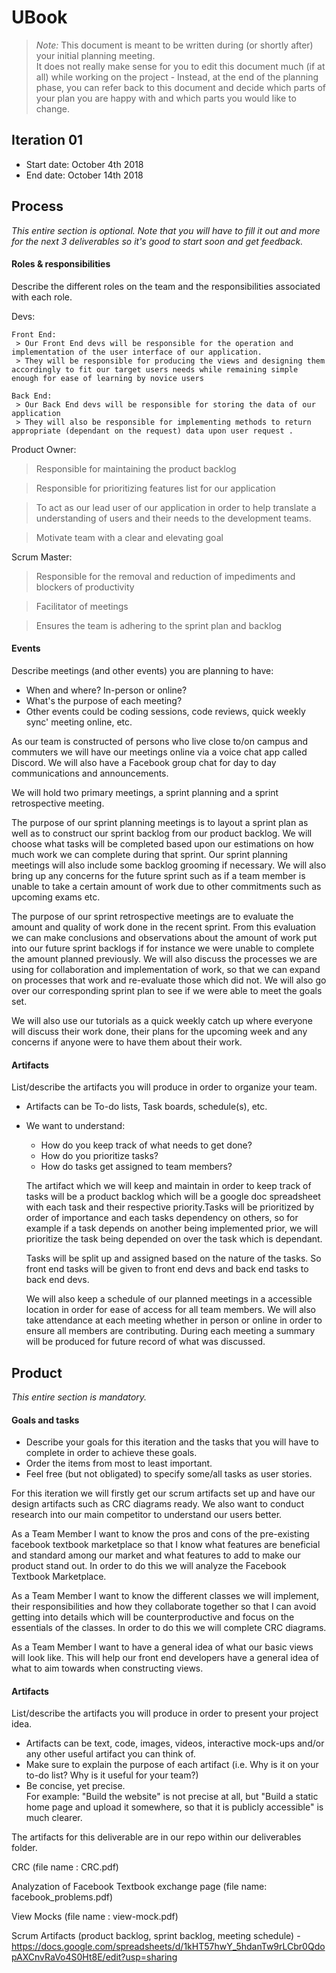# UBook

 > _Note:_ This document is meant to be written during (or shortly after) your initial planning meeting.     
 > It does not really make sense for you to edit this document much (if at all) while working on the project - Instead, at the end of the planning phase, you can refer back to this document and decide which parts of your plan you are happy with and which parts you would like to change.


## Iteration 01

 * Start date: October 4th 2018
 * End date: October 14th 2018

## Process

_This entire section is optional. Note that you will have to fill it out and more for the next 3 deliverables so it's good to start soon and get feedback._ 

#### Roles & responsibilities

Describe the different roles on the team and the responsibilities associated with each role.

Devs:

    Front End:
     > Our Front End devs will be responsible for the operation and implementation of the user interface of our application.
     > They will be responsible for producing the views and designing them accordingly to fit our target users needs while remaining simple enough for ease of learning by novice users

    Back End:
     > Our Back End devs will be responsible for storing the data of our application
     > They will also be responsible for implementing methods to return appropriate (dependant on the request) data upon user request .

Product Owner:

 > Responsible for maintaining the product backlog

 > Responsible for prioritizing features list for our application

 > To act as our lead user of our application in order to help translate a understanding of users and their needs to the development teams.

 > Motivate team with a clear and elevating goal

Scrum Master:

 > Responsible for the removal and reduction of impediments and blockers of productivity

 > Facilitator of meetings
 
 > Ensures the team is adhering to the sprint plan and backlog


#### Events

Describe meetings (and other events) you are planning to have:

 * When and where? In-person or online?
 * What's the purpose of each meeting?
 * Other events could be coding sessions, code reviews, quick weekly sync' meeting online, etc.

 As our team is constructed of persons who live close to/on campus and commuters we will have our meetings online via a
 voice chat app called Discord. We will also have a Facebook group chat for day to day communications and announcements.

 We will hold two primary meetings, a sprint planning and a sprint retrospective meeting.

 The purpose of our sprint planning meetings is to layout a sprint plan as well as to construct our sprint backlog from
  our product backlog. We will choose what tasks will be completed based upon our estimations on how much work we can
  complete during that sprint. Our sprint planning meetings will also include some backlog grooming if necessary. We will
  also bring up any concerns for the future sprint such as if a team member is unable to take a certain amount of work
  due to other commitments such as upcoming exams etc.

 The purpose of our sprint retrospective meetings are to evaluate the amount and quality of work done in the recent
 sprint. From this evaluation we can make conclusions and observations about the amount of work put into our future
 sprint backlogs if for instance we were unable to complete the amount planned previously. We will also discuss the
 processes we are using for collaboration and implementation of work, so that we can expand on processes that work and
 re-evaluate those which did not. We will also go over our corresponding sprint  plan to see if we were able to meet the
 goals set.

 We will also use our tutorials as a quick weekly catch up where everyone will discuss their work done, their plans for
 the upcoming week and any concerns if anyone were to have them about their work.


#### Artifacts

List/describe the artifacts you will produce in order to organize your team.       

 * Artifacts can be To-do lists, Task boards, schedule(s), etc.
 * We want to understand:
   * How do you keep track of what needs to get done?
   * How do you prioritize tasks?
   * How do tasks get assigned to team members?

   The artifact which we will keep and maintain in order to keep track of tasks will be a product backlog which will be
   a google doc spreadsheet with each task and their respective priority.Tasks will be prioritized by order of importance
   and each tasks dependency on others, so for example if a task depends on another being implemented prior, we will
   prioritize the task being depended on over the task which is dependant.

   Tasks will be split up and assigned based on the nature of the tasks. So front end tasks will be given to front end
   devs and back end tasks to back end devs.

   We will also keep a schedule of our planned meetings in a accessible location in order for ease of access for all
   team members. We will also take attendance at each meeting whether in person or online in order to ensure all members
   are contributing. During each meeting a summary will be produced for future record of what was discussed.



## Product

_This entire section is mandatory._

#### Goals and tasks

 * Describe your goals for this iteration and the tasks that you will have to complete in order to achieve these goals.
 * Order the items from most to least important.
 * Feel free (but not obligated) to specify some/all tasks as user stories.

For this iteration we will firstly get our scrum artifacts set up and have our design artifacts such as CRC diagrams ready. We also want to conduct research into our main competitor to understand our users better.

As a Team Member I want to know the pros and cons of the pre-existing facebook textbook marketplace so that I know what features are beneficial and standard among our market and what features to add to make our product stand out. In order to do this we will analyze the Facebook Textbook Marketplace.

As a Team Member I want to know the different classes we will implement, their responsibilities and how they collaborate together so that I can avoid getting into details which will be counterproductive and focus on the essentials of the classes. In order to do this we will complete CRC diagrams.

As a Team Member I want to have a general idea of what our basic views will look like. This will help our front end developers have a general idea of what to aim towards when constructing views.

#### Artifacts

List/describe the artifacts you will produce in order to present your project idea.

 * Artifacts can be text, code, images, videos, interactive mock-ups and/or any other useful artifact you can think of.
 * Make sure to explain the purpose of each artifact (i.e. Why is it on your to-do list? Why is it useful for your team?)
 * Be concise, yet precise.         
   For example: "Build the website" is not precise at all, but "Build a static home page and upload it somewhere, so that it is publicly accessible" is much clearer.

The artifacts for this deliverable are in our repo within our deliverables folder.

CRC (file name : CRC.pdf)

Analyzation of Facebook Textbook exchange page (file name: facebook_problems.pdf)

View Mocks (file name : view-mock.pdf)

Scrum Artifacts (product backlog, sprint backlog, meeting schedule) - https://docs.google.com/spreadsheets/d/1kHT57hwY_5hdanTw9rLCbr0QdopAXCnvRaVo4S0Ht8E/edit?usp=sharing 